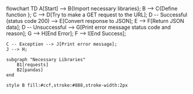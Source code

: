 flowchart TD
    A[Start] --> B{Import necessary libraries};
    B --> C{Define function };
    C --> D[Try to make a GET request to the URL];
    D -- Successful (status code 200) --> E[Convert response to JSON];
    E --> F[Return JSON data];
    D -- Unsuccessful --> G[Print error message status code and reason];
    G --> H[End Error];
    F --> I[End Success];

    C -- Exception --> J[Print error message];
    J --> H;
    
    subgraph "Necessary Libraries"
        B1[requests]
        B2[pandas]
    end

    style B fill:#ccf,stroke:#888,stroke-width:2px